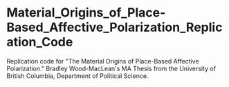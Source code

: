# Material_Origins_of_Place-Based_Affective_Polarization_Replication_Code
Replication code for "The Material Origins of Place-Based Affective Polarization." Bradley Wood-MacLean's MA Thesis from the University of British Columbia, Department of Political Science.
